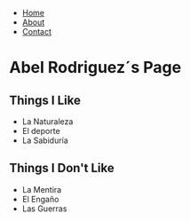 <!DOCTYPE html>
<html lang="en">
<head>
  <meta charset="UTF-8">
  <title>Portfolio Page</title>
</head>
<body>
  <nav>
    <ul>
      <li><a href="#">Home</a></li>
      <li><a href="#">About</a></li>
      <li><a href="#">Contact</a></li>
    </ul>
  </nav>

  <h1>Abel Rodriguez´s Page</h1>

  <section>
    <h2>Things I Like</h2>
    <ul>
      <li>La Naturaleza</li>
      <li>El deporte</li>
      <li>La Sabiduría</li>
    </ul>
  </section>

  <section>
    <h2>Things I Don't Like</h2>
    <ul>
      <li>La Mentira</li>
      <li>El Engaño</li>
      <li>Las Guerras</li>
    </ul>
  </section>
</body>
</html>
